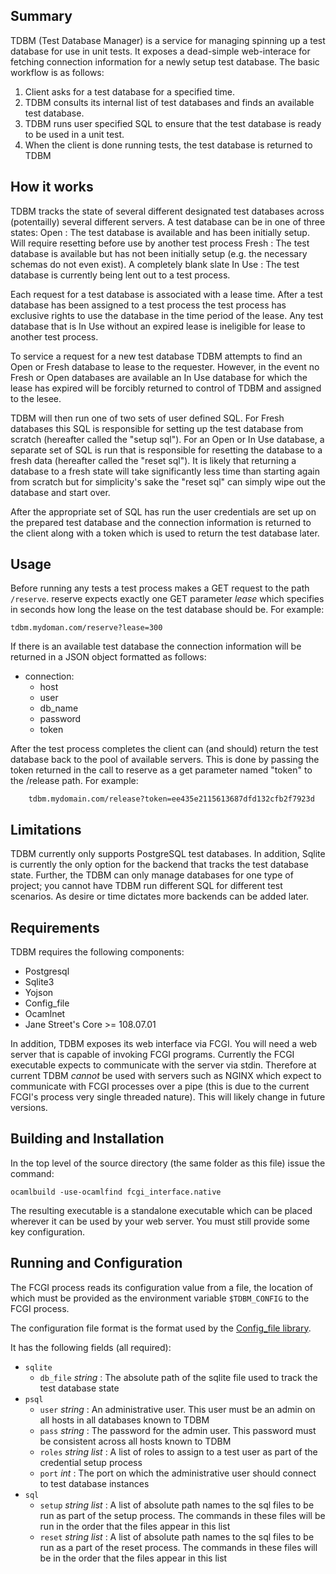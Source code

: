 Summary
---

TDBM (Test Database Manager) is a service for managing spinning up a
test database for use in unit tests. It exposes a dead-simple
web-interace for fetching connection information for a newly setup
test database. The basic workflow is as follows:

1. Client asks for a test database for a specified time.
2. TDBM consults its internal list of test databases and finds an
  available test database.
3. TDBM runs user specified SQL to ensure that the test database is
  ready to be used in a unit test.
4. When the client is done running tests, the test database is returned
  to TDBM

How it works
---

TDBM tracks the state of several different designated test databases
across (potentailly) several different servers. A test database can be
in one of three states:
Open
: The test database is available and has been initially setup. Will
require resetting before use by another test process
Fresh
: The test database is available but has not been initially setup
(e.g. the necessary schemas do not even exist). A completely blank
slate
In Use
: The test database is currently being lent out to a test process.

Each request for a test database is associated with a lease
time. After a test database has been assigned to a test process the
test process has exclusive rights to use the database in the time
period of the lease. Any test database that is In Use without an
expired lease is ineligible for lease to another test process.

To service a request for a new test database TDBM attempts to find an
Open or Fresh database to lease to the requester. However, in the
event no Fresh or Open databases are available an In Use database
for which the lease has expired will be forcibly returned to control
of TDBM and assigned to the lesee.

TDBM will then run one of two sets of user defined SQL. For Fresh
databases this SQL is responsible for setting up the test database
from scratch (hereafter called the "setup sql"). For an Open or In Use
database, a separate set of SQL is run that is responsible for
resetting the database to a fresh data (hereafter called the "reset
sql"). It is likely that returning a database to a fresh state will
take significantly less time than starting again from scratch but for
simplicity's sake the "reset sql" can simply wipe out the database and
start over.

After the appropriate set of SQL has run the user credentials are set
up on the prepared test database and the connection information is
returned to the client along with a token which is used to return the
test database later.

Usage
---

Before running any tests a test process makes a GET request to the
path `/reserve`. reserve expects exactly one GET parameter *lease* which
specifies in seconds how long the lease on the test database should
be. For example:
```
tdbm.mydoman.com/reserve?lease=300
```

If there is an available test database the connection information
will be returned in a JSON object formatted as follows:

* connection:
  * host
  * user
  * db_name
  * password
  * token

After the test process completes the client can (and should) return
the test database back to the pool of available servers. This is done
by passing the token returned in the call to reserve as a get
parameter named "token" to the /release path. For example:
```
    tdbm.mydomain.com/release?token=ee435e2115613687dfd132cfb2f7923d
```

Limitations
---

TDBM currently only supports PostgreSQL test databases. In addition,
Sqlite is currently the only option for the backend that tracks the
test database state. Further, the TDBM can only manage databases for
one type of project; you cannot have TDBM run different SQL for
different test scenarios. As desire or time dictates more backends can
be added later.

Requirements
---

TDBM requires the following components:

* Postgresql
* Sqlite3
* Yojson
* Config_file
* Ocamlnet
* Jane Street's Core >= 108.07.01

In addition, TDBM exposes its web interface via FCGI. You will need a
web server that is capable of invoking FCGI programs. Currently the
FCGI executable expects to communicate with the server via
stdin. Therefore at current TDBM *cannot* be used with servers such as
NGINX which expect to communicate with FCGI processes over a pipe
(this is due to the current FCGI's process very single threaded
nature). This will likely change in future versions.

Building and Installation
---

In the top level of the source directory (the same folder as this
file) issue the command:
```
ocamlbuild -use-ocamlfind fcgi_interface.native
```

The resulting executable is a standalone executable which can be
placed wherever it can be used by your web server. You must still
provide some key configuration.

Running and Configuration
---

The FCGI process reads its configuration value from a file, the
location of which must be provided as the environment variable
`$TDBM_CONFIG` to the FCGI process.

The configuration file format is the format used by the [Config_file
library](http://config-file.forge.ocamlcore.org/ocamldoc/Config_file.html).

It has the following fields (all required):

* `sqlite`
  * `db_file` _string_ : The absolute path of the sqlite file used to
    track the test database state
* `psql`
  * `user` _string_ : An administrative user. This user must be an admin on all
    hosts in all databases known to TDBM
  * `pass` _string_ : The password for the admin user. This password must be
    consistent across all hosts known to TDBM
  * `roles` _string list_ : A list of roles to assign to a test user
    as part of the credential setup process
  * `port` _int_ : The port on which the administrative user should
    connect to test database instances
* `sql`
  * `setup` _string list_ : A list of absolute path names to the sql
    files to be run as part of the setup process. The commands in
    these files will be run in the order that the files appear in this
    list
  * `reset` _string list_ : A list of absolute path names to the sql
    files to be run as a part of the reset process. The commands in
    these files will be in the order that the files appear in this
    list
